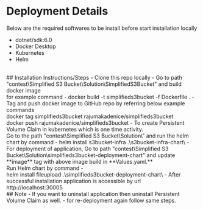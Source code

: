 # Deployment Details
Below are the required softwares to be install before start installation locally
- dotnet/sdk:6.0
- Docker Desktop
- Kubernetes
- Helm
<br>
## Installation Instructions/Steps
- Clone this repo locally
- Go to path "contest\Simplified S3 Bucket\Solution\SimplifiedS3Bucket" and build docker image
  <br>for example command - docker build -t simplifieds3bucket -f Dockerfile .
- Tag and push docker image to GitHub repo by referring below example commands
  <br>docker tag simplifieds3bucket rajumakadenice/simplifieds3bucket
  <br>docker push rajumakadenice/simplifieds3bucket
- To create Persistent Volume Claim in kubernetes which is one time activity. <br>Go to the path "contest\Simplified S3 Bucket\Solution\" and run the helm chart by command -  
 helm install s3bucket-infra .\s3bucket-infra-chart\ 
- For deployment of application, Go to path "contest\Simplified S3 Bucket\Solution\simplifieds3bucket-deployment-chart" and update **image** tag with above image build in **Values.yaml.**
<br>Run Helm chart by command - 
<br>helm install fileupload .\simplifieds3bucket-deployment-chart\
- After successful installation application is accessible by url http://localhost:30005
<br>
## Note
- If you want to uninstall application then uninstall Persistent Volume Claim as well. 
- for re-deployment again follow same steps.